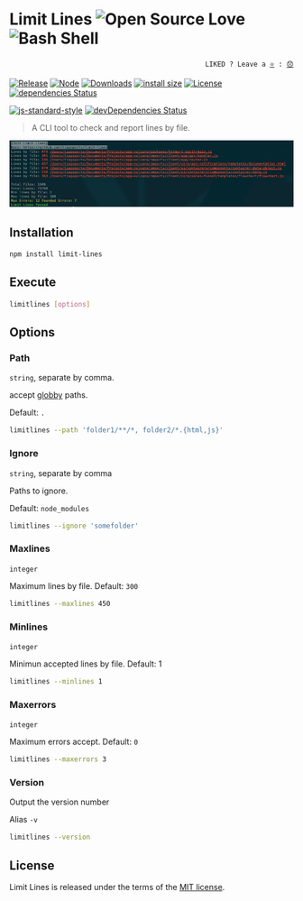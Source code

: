 # Limit Lines ![Open Source Love](https://badges.frapsoft.com/os/v3/open-source.svg) <img src="https://badges.frapsoft.com/bash/v1/bash-150x25.png?v=103" alt="Bash Shell" width="120">

<p align="right">
  <code>LIKED ? Leave a <a href="https://github.com/tiagoporto/limit-lines/stargazers">⭐</a> : <a href="https://github.com/tiagoporto/limit-lines/issues">😞</a></code>
</p>

[![Release](https://img.shields.io/npm/v/limit-lines.svg?style=flat-square&label=release)](https://github.com/tiagoporto/limit-lines/releases)
[![Node](https://img.shields.io/node/v/limit-lines.svg?style=flat-square)](https://www.npmjs.com/package/limit-lines)
[![Downloads](https://img.shields.io/npm/dt/limit-lines.svg?style=flat-square)](https://www.npmjs.com/package/limit-lines)
[![install size](https://packagephobia.now.sh/badge?p=limit-lines)](https://packagephobia.now.sh/result?p=limit-lines)
[![License](https://img.shields.io/github/license/tiagoporto/limit-lines.svg?style=flat-square)](https://raw.githubusercontent.com/tiagoporto/limit-lines/main/LICENSE)
[![dependencies Status](https://img.shields.io/david/tiagoporto/limit-lines.svg?style=flat-square)](https://david-dm.org/tiagoporto/limit-lines)

<!-- [![Build Status](https://img.shields.io/travis/com/tiagoporto/limit-lines/main.svg?label=tests&logo=travis&style=flat-square)](https://travis-ci.com/tiagoporto/limit-lines) -->
<!-- [![Coverage Status](https://img.shields.io/coveralls/tiagoporto/limit-lines.svg?style=flat-square)](https://coveralls.io/github/tiagoporto/limit-lines) -->
<!-- [![Mutation testing cover](https://badge.stryker-mutator.io/github.com/tiagoporto/limit-lines/main)](https://stryker-mutator.github.io) -->

[![js-standard-style](https://img.shields.io/badge/code%20style-standard-yellow.svg?style=flat-square)](http://standardjs.com)
[![devDependencies Status](https://img.shields.io/david/dev/tiagoporto/limit-lines.svg?style=flat-square)](https://david-dm.org/tiagoporto/limit-lines?type=dev)

> A CLI tool to check and report lines by file.

![Screenshot](./Screenshot.png)

## Installation

```bash
npm install limit-lines
```

## Execute

```bash
limitlines [options]
```

## Options

### Path

`string`, separate by comma.

accept [globby](https://github.com/sindresorhus/globby) paths.

Default: `.`

```bash
limitlines --path 'folder1/**/*, folder2/*.{html,js}'
```

### Ignore

`string`, separate by comma

Paths to ignore.

Default: `node_modules`

```bash
limitlines --ignore 'somefolder'
```

### Maxlines

`integer`

Maximum lines by file. Default: `300`

```bash
limitlines --maxlines 450
```

### Minlines

`integer`

Minimun accepted lines by file. Default: 1

```bash
limitlines --minlines 1
```

### Maxerrors

`integer`

Maximum errors accept. Default: `0`

```bash
limitlines --maxerrors 3
```

### Version

Output the version number

Alias `-v`

```bash
limitlines --version
```

## License

Limit Lines is released under the terms of the [MIT license](https://github.com/tiagoporto/limit-lines/blob/main/LICENSE).
